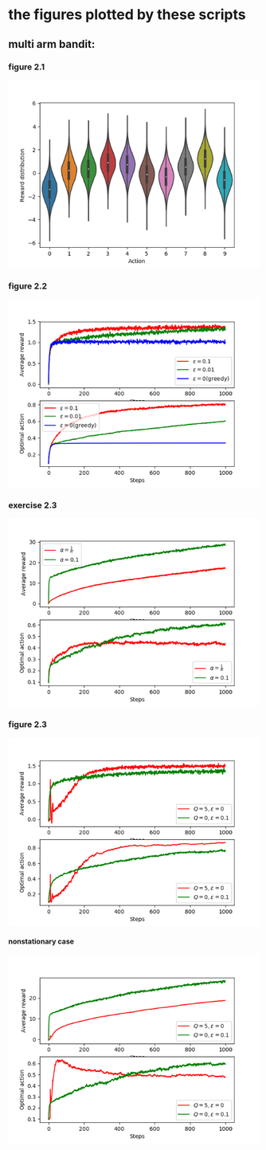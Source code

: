 # the figures plotted by these scripts
## multi arm bandit:
### figure 2.1  
![figure 2.1](./figure/f2-1.png)
### figure 2.2  
![figure 2.2](./figure/f2-2.png)
### exercise 2.3  
![exercise 2.3](./figure/e2-3.png)
### figure 2.3
![exercise 2.3](./figure/f2-3.png)
#### nonstationary case
![exercise 2.3](./figure/f2-3(nonstationary).png)
